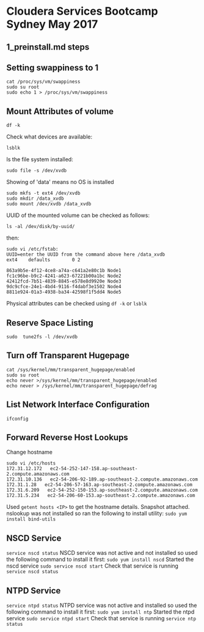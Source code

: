 # Cloudera Services Bootcamp Sydney May 2017
## 1_preinstall.md steps

## Setting swappiness to 1
```
cat /proc/sys/vm/swappiness
sudo su root
sudo echo 1 > /proc/sys/vm/swappiness
```

## Mount Attributes of volume
```
df -k
```
Check what devices are available:
```
lsblk
```
Is the file system installed:
```
sudo file -s /dev/xvdb
```
Showing of 'data' means no OS is installed
```
sudo mkfs -t ext4 /dev/xvdb
sudo mkdir /data_xvdb
sudo mount /dev/xvdb /data_xvdb
```
UUID of the mounted volume can be checked as follows:
```
ls -al /dev/disk/by-uuid/
```
then: 
```
sudo vi /etc/fstab: 
UUID=enter the UUID from the command above here /data_xvdb              ext4    defaults        0 2 

863a9b5e-4f12-4ce8-a74a-c641a2e80c1b Node1
fc1c96be-b9c2-4241-a623-67221b00a1bc Node2
42412fcd-7b51-4839-8845-e578e8d9920e Node3
9dc9cfce-24e1-4bd4-9116-f4dabf3e1502 Node4
8811e924-01a3-4938-ba34-42598f1f5dd4 Node5
```
Physical attributes can be checked using `df -k` or `lsblk`

## Reserve Space Listing
`sudo  tune2fs -l /dev/xvdb`

## Turn off Transparent Hugepage
```
cat /sys/kernel/mm/transparent_hugepage/enabled
sudo su root
echo never >/sys/kernel/mm/transparent_hugepage/enabled
echo never > /sys/kernel/mm/transparent_hugepage/defrag
```

## List Network Interface Configuration
`ifconfig`

## Forward Reverse Host Lookups
Change hostname 
```
sudo vi /etc/hosts
172.31.12.172   ec2-54-252-147-158.ap-southeast-2.compute.amazonaws.com
172.31.10.136   ec2-54-206-92-189.ap-southeast-2.compute.amazonaws.com
172.31.1.28   ec2-54-206-57-163.ap-southeast-2.compute.amazonaws.com
172.31.6.209   ec2-54-252-150-153.ap-southeast-2.compute.amazonaws.com
172.31.5.234   ec2-54-206-60-153.ap-southeast-2.compute.amazonaws.com
```

Used `getent hosts <IP>` to get the hostname details. Snapshot attached.
nslookup was not installed so ran the following to install utility:
`sudo yum install bind-utils`

## NSCD Service
`service nscd status`
NSCD service was not active and not installed so used the following command to install it first:
`sudo yum install nscd`
Started the nscd service
`sudo service nscd start`
Check that service is running
`service nscd status`

## NTPD Service
`service ntpd status`
NTPD service was not active and installed so used the following command to install it first:
`sudo yum install ntp`
Started the ntpd service
`sudo service ntpd start`
Check that service is running
`service ntp status`